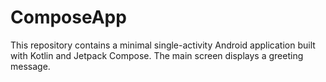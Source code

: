 # ComposeApp

This repository contains a minimal single-activity Android application built with Kotlin and Jetpack Compose. The main screen displays a greeting message.
